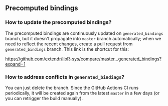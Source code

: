 ## Precomputed bindings

### How to update the precomputed bindings?

The precomputed bindings are continuously updated on `generated_bindings` branch,
but it doesn't propagate into `master` branch automatically; when we need to
reflect the recent changes, create a pull request from `generated_bindings` branch.
This link is the shortcut for this:

<https://github.com/extendr/libR-sys/compare/master...generated_bindings?expand=1>

### How to address conflicts in `generated_bindings`?

You can just delete the branch. Since the GitHub Actions CI runs periodically,
it will be created again from the latest `master` in a few days (or you can
retrigger the build manually).
